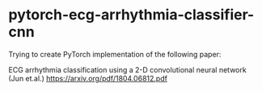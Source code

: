 # pytorch-ecg-arrhythmia-classifier-cnn

Trying to create PyTorch implementation of the following paper:

ECG arrhythmia classification using a 2-D convolutional neural network (Jun et.al.)
https://arxiv.org/pdf/1804.06812.pdf
